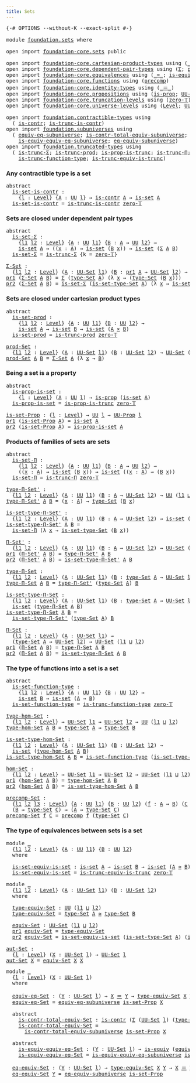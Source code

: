 ```yaml
---
title: Sets
---
```


<pre class="Agda"><a id="30" class="Symbol">{-#</a> <a id="34" class="Keyword">OPTIONS</a> <a id="42" class="Pragma">--without-K</a> <a id="54" class="Pragma">--exact-split</a> <a id="68" class="Symbol">#-}</a>

<a id="73" class="Keyword">module</a> <a id="80" href="foundation.sets.html" class="Module">foundation.sets</a> <a id="96" class="Keyword">where</a>

<a id="103" class="Keyword">open</a> <a id="108" class="Keyword">import</a> <a id="115" href="foundation-core.sets.html" class="Module">foundation-core.sets</a> <a id="136" class="Keyword">public</a>

<a id="144" class="Keyword">open</a> <a id="149" class="Keyword">import</a> <a id="156" href="foundation-core.cartesian-product-types.html" class="Module">foundation-core.cartesian-product-types</a> <a id="196" class="Keyword">using</a> <a id="202" class="Symbol">(</a><a id="203" href="foundation-core.cartesian-product-types.html#590" class="Function Operator">_×_</a><a id="206" class="Symbol">)</a>
<a id="208" class="Keyword">open</a> <a id="213" class="Keyword">import</a> <a id="220" href="foundation-core.dependent-pair-types.html" class="Module">foundation-core.dependent-pair-types</a> <a id="257" class="Keyword">using</a> <a id="263" class="Symbol">(</a><a id="264" href="foundation-core.dependent-pair-types.html#515" class="Record">Σ</a><a id="265" class="Symbol">;</a> <a id="267" href="foundation-core.dependent-pair-types.html#588" class="InductiveConstructor">pair</a><a id="271" class="Symbol">;</a> <a id="273" href="foundation-core.dependent-pair-types.html#605" class="Field">pr1</a><a id="276" class="Symbol">;</a> <a id="278" href="foundation-core.dependent-pair-types.html#617" class="Field">pr2</a><a id="281" class="Symbol">)</a>
<a id="283" class="Keyword">open</a> <a id="288" class="Keyword">import</a> <a id="295" href="foundation-core.equivalences.html" class="Module">foundation-core.equivalences</a> <a id="324" class="Keyword">using</a> <a id="330" class="Symbol">(</a><a id="331" href="foundation-core.equivalences.html#1621" class="Function Operator">_≃_</a><a id="334" class="Symbol">;</a> <a id="336" href="foundation-core.equivalences.html#1556" class="Function">is-equiv</a><a id="344" class="Symbol">)</a>
<a id="346" class="Keyword">open</a> <a id="351" class="Keyword">import</a> <a id="358" href="foundation-core.functions.html" class="Module">foundation-core.functions</a> <a id="384" class="Keyword">using</a> <a id="390" class="Symbol">(</a><a id="391" href="foundation-core.functions.html#938" class="Function">precomp</a><a id="398" class="Symbol">)</a>
<a id="400" class="Keyword">open</a> <a id="405" class="Keyword">import</a> <a id="412" href="foundation-core.identity-types.html" class="Module">foundation-core.identity-types</a> <a id="443" class="Keyword">using</a> <a id="449" class="Symbol">(</a><a id="450" href="foundation-core.identity-types.html#1865" class="Function Operator">_＝_</a><a id="453" class="Symbol">)</a>
<a id="455" class="Keyword">open</a> <a id="460" class="Keyword">import</a> <a id="467" href="foundation-core.propositions.html" class="Module">foundation-core.propositions</a> <a id="496" class="Keyword">using</a> <a id="502" class="Symbol">(</a><a id="503" href="foundation-core.propositions.html#1309" class="Function">is-prop</a><a id="510" class="Symbol">;</a> <a id="512" href="foundation-core.propositions.html#1393" class="Function">UU-Prop</a><a id="519" class="Symbol">)</a>
<a id="521" class="Keyword">open</a> <a id="526" class="Keyword">import</a> <a id="533" href="foundation-core.truncation-levels.html" class="Module">foundation-core.truncation-levels</a> <a id="567" class="Keyword">using</a> <a id="573" class="Symbol">(</a><a id="574" href="foundation-core.truncation-levels.html#492" class="Function">zero-𝕋</a><a id="580" class="Symbol">)</a>
<a id="582" class="Keyword">open</a> <a id="587" class="Keyword">import</a> <a id="594" href="foundation-core.universe-levels.html" class="Module">foundation-core.universe-levels</a> <a id="626" class="Keyword">using</a> <a id="632" class="Symbol">(</a><a id="633" href="Agda.Primitive.html#597" class="Postulate">Level</a><a id="638" class="Symbol">;</a> <a id="640" href="foundation-core.universe-levels.html#235" class="Primitive">UU</a><a id="642" class="Symbol">;</a> <a id="644" href="Agda.Primitive.html#810" class="Primitive Operator">_⊔_</a><a id="647" class="Symbol">)</a>

<a id="650" class="Keyword">open</a> <a id="655" class="Keyword">import</a> <a id="662" href="foundation.contractible-types.html" class="Module">foundation.contractible-types</a> <a id="692" class="Keyword">using</a>
  <a id="700" class="Symbol">(</a> <a id="702" href="foundation-core.contractible-types.html#1006" class="Function">is-contr</a><a id="710" class="Symbol">;</a> <a id="712" href="foundation.contractible-types.html#2121" class="Function">is-trunc-is-contr</a><a id="729" class="Symbol">)</a>
<a id="731" class="Keyword">open</a> <a id="736" class="Keyword">import</a> <a id="743" href="foundation.subuniverses.html" class="Module">foundation.subuniverses</a> <a id="767" class="Keyword">using</a>
  <a id="775" class="Symbol">(</a> <a id="777" href="foundation.subuniverses.html#3000" class="Function">equiv-eq-subuniverse</a><a id="797" class="Symbol">;</a> <a id="799" href="foundation.subuniverses.html#3205" class="Function">is-contr-total-equiv-subuniverse</a><a id="831" class="Symbol">;</a>
    <a id="837" href="foundation.subuniverses.html#3585" class="Function">is-equiv-equiv-eq-subuniverse</a><a id="866" class="Symbol">;</a> <a id="868" href="foundation.subuniverses.html#4225" class="Function">eq-equiv-subuniverse</a><a id="888" class="Symbol">)</a>
<a id="890" class="Keyword">open</a> <a id="895" class="Keyword">import</a> <a id="902" href="foundation.truncated-types.html" class="Module">foundation.truncated-types</a> <a id="929" class="Keyword">using</a>
  <a id="937" class="Symbol">(</a> <a id="939" href="foundation-core.truncated-types.html#5759" class="Function">is-trunc-Σ</a><a id="949" class="Symbol">;</a> <a id="951" href="foundation-core.truncated-types.html#7024" class="Function">is-trunc-prod</a><a id="964" class="Symbol">;</a> <a id="966" href="foundation-core.truncated-types.html#11467" class="Function">is-prop-is-trunc</a><a id="982" class="Symbol">;</a> <a id="984" href="foundation-core.truncated-types.html#8605" class="Function">is-trunc-Π</a><a id="994" class="Symbol">;</a>
    <a id="1000" href="foundation-core.truncated-types.html#10455" class="Function">is-trunc-function-type</a><a id="1022" class="Symbol">;</a> <a id="1024" href="foundation-core.truncated-types.html#12038" class="Function">is-trunc-equiv-is-trunc</a><a id="1047" class="Symbol">)</a>
</pre>
### Any contractible type is a set

<pre class="Agda"><a id="1098" class="Keyword">abstract</a>
  <a id="is-set-is-contr"></a><a id="1109" href="foundation.sets.html#1109" class="Function">is-set-is-contr</a> <a id="1125" class="Symbol">:</a>
    <a id="1131" class="Symbol">{</a><a id="1132" href="foundation.sets.html#1132" class="Bound">l</a> <a id="1134" class="Symbol">:</a> <a id="1136" href="Agda.Primitive.html#597" class="Postulate">Level</a><a id="1141" class="Symbol">}</a> <a id="1143" class="Symbol">{</a><a id="1144" href="foundation.sets.html#1144" class="Bound">A</a> <a id="1146" class="Symbol">:</a> <a id="1148" href="foundation-core.universe-levels.html#235" class="Primitive">UU</a> <a id="1151" href="foundation.sets.html#1132" class="Bound">l</a><a id="1152" class="Symbol">}</a> <a id="1154" class="Symbol">→</a> <a id="1156" href="foundation-core.contractible-types.html#1006" class="Function">is-contr</a> <a id="1165" href="foundation.sets.html#1144" class="Bound">A</a> <a id="1167" class="Symbol">→</a> <a id="1169" href="foundation-core.sets.html#1113" class="Function">is-set</a> <a id="1176" href="foundation.sets.html#1144" class="Bound">A</a>
  <a id="1180" href="foundation.sets.html#1109" class="Function">is-set-is-contr</a> <a id="1196" class="Symbol">=</a> <a id="1198" href="foundation.contractible-types.html#2121" class="Function">is-trunc-is-contr</a> <a id="1216" href="foundation-core.truncation-levels.html#492" class="Function">zero-𝕋</a>
</pre>
### Sets are closed under dependent pair types

<pre class="Agda"><a id="1284" class="Keyword">abstract</a>
  <a id="is-set-Σ"></a><a id="1295" href="foundation.sets.html#1295" class="Function">is-set-Σ</a> <a id="1304" class="Symbol">:</a>
    <a id="1310" class="Symbol">{</a><a id="1311" href="foundation.sets.html#1311" class="Bound">l1</a> <a id="1314" href="foundation.sets.html#1314" class="Bound">l2</a> <a id="1317" class="Symbol">:</a> <a id="1319" href="Agda.Primitive.html#597" class="Postulate">Level</a><a id="1324" class="Symbol">}</a> <a id="1326" class="Symbol">{</a><a id="1327" href="foundation.sets.html#1327" class="Bound">A</a> <a id="1329" class="Symbol">:</a> <a id="1331" href="foundation-core.universe-levels.html#235" class="Primitive">UU</a> <a id="1334" href="foundation.sets.html#1311" class="Bound">l1</a><a id="1336" class="Symbol">}</a> <a id="1338" class="Symbol">{</a><a id="1339" href="foundation.sets.html#1339" class="Bound">B</a> <a id="1341" class="Symbol">:</a> <a id="1343" href="foundation.sets.html#1327" class="Bound">A</a> <a id="1345" class="Symbol">→</a> <a id="1347" href="foundation-core.universe-levels.html#235" class="Primitive">UU</a> <a id="1350" href="foundation.sets.html#1314" class="Bound">l2</a><a id="1352" class="Symbol">}</a> <a id="1354" class="Symbol">→</a>
    <a id="1360" href="foundation-core.sets.html#1113" class="Function">is-set</a> <a id="1367" href="foundation.sets.html#1327" class="Bound">A</a> <a id="1369" class="Symbol">→</a> <a id="1371" class="Symbol">((</a><a id="1373" href="foundation.sets.html#1373" class="Bound">x</a> <a id="1375" class="Symbol">:</a> <a id="1377" href="foundation.sets.html#1327" class="Bound">A</a><a id="1378" class="Symbol">)</a> <a id="1380" class="Symbol">→</a> <a id="1382" href="foundation-core.sets.html#1113" class="Function">is-set</a> <a id="1389" class="Symbol">(</a><a id="1390" href="foundation.sets.html#1339" class="Bound">B</a> <a id="1392" href="foundation.sets.html#1373" class="Bound">x</a><a id="1393" class="Symbol">))</a> <a id="1396" class="Symbol">→</a> <a id="1398" href="foundation-core.sets.html#1113" class="Function">is-set</a> <a id="1405" class="Symbol">(</a><a id="1406" href="foundation-core.dependent-pair-types.html#515" class="Record">Σ</a> <a id="1408" href="foundation.sets.html#1327" class="Bound">A</a> <a id="1410" href="foundation.sets.html#1339" class="Bound">B</a><a id="1411" class="Symbol">)</a>
  <a id="1415" href="foundation.sets.html#1295" class="Function">is-set-Σ</a> <a id="1424" class="Symbol">=</a> <a id="1426" href="foundation-core.truncated-types.html#5759" class="Function">is-trunc-Σ</a> <a id="1437" class="Symbol">{</a><a id="1438" class="Argument">k</a> <a id="1440" class="Symbol">=</a> <a id="1442" href="foundation-core.truncation-levels.html#492" class="Function">zero-𝕋</a><a id="1448" class="Symbol">}</a>

<a id="Σ-Set"></a><a id="1451" href="foundation.sets.html#1451" class="Function">Σ-Set</a> <a id="1457" class="Symbol">:</a>
  <a id="1461" class="Symbol">{</a><a id="1462" href="foundation.sets.html#1462" class="Bound">l1</a> <a id="1465" href="foundation.sets.html#1465" class="Bound">l2</a> <a id="1468" class="Symbol">:</a> <a id="1470" href="Agda.Primitive.html#597" class="Postulate">Level</a><a id="1475" class="Symbol">}</a> <a id="1477" class="Symbol">(</a><a id="1478" href="foundation.sets.html#1478" class="Bound">A</a> <a id="1480" class="Symbol">:</a> <a id="1482" href="foundation-core.sets.html#1190" class="Function">UU-Set</a> <a id="1489" href="foundation.sets.html#1462" class="Bound">l1</a><a id="1491" class="Symbol">)</a> <a id="1493" class="Symbol">(</a><a id="1494" href="foundation.sets.html#1494" class="Bound">B</a> <a id="1496" class="Symbol">:</a> <a id="1498" href="foundation-core.dependent-pair-types.html#605" class="Field">pr1</a> <a id="1502" href="foundation.sets.html#1478" class="Bound">A</a> <a id="1504" class="Symbol">→</a> <a id="1506" href="foundation-core.sets.html#1190" class="Function">UU-Set</a> <a id="1513" href="foundation.sets.html#1465" class="Bound">l2</a><a id="1515" class="Symbol">)</a> <a id="1517" class="Symbol">→</a> <a id="1519" href="foundation-core.sets.html#1190" class="Function">UU-Set</a> <a id="1526" class="Symbol">(</a><a id="1527" href="foundation.sets.html#1462" class="Bound">l1</a> <a id="1530" href="Agda.Primitive.html#810" class="Primitive Operator">⊔</a> <a id="1532" href="foundation.sets.html#1465" class="Bound">l2</a><a id="1534" class="Symbol">)</a>
<a id="1536" href="foundation-core.dependent-pair-types.html#605" class="Field">pr1</a> <a id="1540" class="Symbol">(</a><a id="1541" href="foundation.sets.html#1451" class="Function">Σ-Set</a> <a id="1547" href="foundation.sets.html#1547" class="Bound">A</a> <a id="1549" href="foundation.sets.html#1549" class="Bound">B</a><a id="1550" class="Symbol">)</a> <a id="1552" class="Symbol">=</a> <a id="1554" href="foundation-core.dependent-pair-types.html#515" class="Record">Σ</a> <a id="1556" class="Symbol">(</a><a id="1557" href="foundation-core.sets.html#1304" class="Function">type-Set</a> <a id="1566" href="foundation.sets.html#1547" class="Bound">A</a><a id="1567" class="Symbol">)</a> <a id="1569" class="Symbol">(λ</a> <a id="1572" href="foundation.sets.html#1572" class="Bound">x</a> <a id="1574" class="Symbol">→</a> <a id="1576" class="Symbol">(</a><a id="1577" href="foundation-core.sets.html#1304" class="Function">type-Set</a> <a id="1586" class="Symbol">(</a><a id="1587" href="foundation.sets.html#1549" class="Bound">B</a> <a id="1589" href="foundation.sets.html#1572" class="Bound">x</a><a id="1590" class="Symbol">)))</a>
<a id="1594" href="foundation-core.dependent-pair-types.html#617" class="Field">pr2</a> <a id="1598" class="Symbol">(</a><a id="1599" href="foundation.sets.html#1451" class="Function">Σ-Set</a> <a id="1605" href="foundation.sets.html#1605" class="Bound">A</a> <a id="1607" href="foundation.sets.html#1607" class="Bound">B</a><a id="1608" class="Symbol">)</a> <a id="1610" class="Symbol">=</a> <a id="1612" href="foundation.sets.html#1295" class="Function">is-set-Σ</a> <a id="1621" class="Symbol">(</a><a id="1622" href="foundation-core.sets.html#1355" class="Function">is-set-type-Set</a> <a id="1638" href="foundation.sets.html#1605" class="Bound">A</a><a id="1639" class="Symbol">)</a> <a id="1641" class="Symbol">(λ</a> <a id="1644" href="foundation.sets.html#1644" class="Bound">x</a> <a id="1646" class="Symbol">→</a> <a id="1648" href="foundation-core.sets.html#1355" class="Function">is-set-type-Set</a> <a id="1664" class="Symbol">(</a><a id="1665" href="foundation.sets.html#1607" class="Bound">B</a> <a id="1667" href="foundation.sets.html#1644" class="Bound">x</a><a id="1668" class="Symbol">))</a>
</pre>
### Sets are closed under cartesian product types

<pre class="Agda"><a id="1735" class="Keyword">abstract</a>
  <a id="is-set-prod"></a><a id="1746" href="foundation.sets.html#1746" class="Function">is-set-prod</a> <a id="1758" class="Symbol">:</a>
    <a id="1764" class="Symbol">{</a><a id="1765" href="foundation.sets.html#1765" class="Bound">l1</a> <a id="1768" href="foundation.sets.html#1768" class="Bound">l2</a> <a id="1771" class="Symbol">:</a> <a id="1773" href="Agda.Primitive.html#597" class="Postulate">Level</a><a id="1778" class="Symbol">}</a> <a id="1780" class="Symbol">{</a><a id="1781" href="foundation.sets.html#1781" class="Bound">A</a> <a id="1783" class="Symbol">:</a> <a id="1785" href="foundation-core.universe-levels.html#235" class="Primitive">UU</a> <a id="1788" href="foundation.sets.html#1765" class="Bound">l1</a><a id="1790" class="Symbol">}</a> <a id="1792" class="Symbol">{</a><a id="1793" href="foundation.sets.html#1793" class="Bound">B</a> <a id="1795" class="Symbol">:</a> <a id="1797" href="foundation-core.universe-levels.html#235" class="Primitive">UU</a> <a id="1800" href="foundation.sets.html#1768" class="Bound">l2</a><a id="1802" class="Symbol">}</a> <a id="1804" class="Symbol">→</a>
    <a id="1810" href="foundation-core.sets.html#1113" class="Function">is-set</a> <a id="1817" href="foundation.sets.html#1781" class="Bound">A</a> <a id="1819" class="Symbol">→</a> <a id="1821" href="foundation-core.sets.html#1113" class="Function">is-set</a> <a id="1828" href="foundation.sets.html#1793" class="Bound">B</a> <a id="1830" class="Symbol">→</a> <a id="1832" href="foundation-core.sets.html#1113" class="Function">is-set</a> <a id="1839" class="Symbol">(</a><a id="1840" href="foundation.sets.html#1781" class="Bound">A</a> <a id="1842" href="foundation-core.cartesian-product-types.html#590" class="Function Operator">×</a> <a id="1844" href="foundation.sets.html#1793" class="Bound">B</a><a id="1845" class="Symbol">)</a>
  <a id="1849" href="foundation.sets.html#1746" class="Function">is-set-prod</a> <a id="1861" class="Symbol">=</a> <a id="1863" href="foundation-core.truncated-types.html#7024" class="Function">is-trunc-prod</a> <a id="1877" href="foundation-core.truncation-levels.html#492" class="Function">zero-𝕋</a>
  
<a id="prod-Set"></a><a id="1887" href="foundation.sets.html#1887" class="Function">prod-Set</a> <a id="1896" class="Symbol">:</a>
  <a id="1900" class="Symbol">{</a><a id="1901" href="foundation.sets.html#1901" class="Bound">l1</a> <a id="1904" href="foundation.sets.html#1904" class="Bound">l2</a> <a id="1907" class="Symbol">:</a> <a id="1909" href="Agda.Primitive.html#597" class="Postulate">Level</a><a id="1914" class="Symbol">}</a> <a id="1916" class="Symbol">(</a><a id="1917" href="foundation.sets.html#1917" class="Bound">A</a> <a id="1919" class="Symbol">:</a> <a id="1921" href="foundation-core.sets.html#1190" class="Function">UU-Set</a> <a id="1928" href="foundation.sets.html#1901" class="Bound">l1</a><a id="1930" class="Symbol">)</a> <a id="1932" class="Symbol">(</a><a id="1933" href="foundation.sets.html#1933" class="Bound">B</a> <a id="1935" class="Symbol">:</a> <a id="1937" href="foundation-core.sets.html#1190" class="Function">UU-Set</a> <a id="1944" href="foundation.sets.html#1904" class="Bound">l2</a><a id="1946" class="Symbol">)</a> <a id="1948" class="Symbol">→</a> <a id="1950" href="foundation-core.sets.html#1190" class="Function">UU-Set</a> <a id="1957" class="Symbol">(</a><a id="1958" href="foundation.sets.html#1901" class="Bound">l1</a> <a id="1961" href="Agda.Primitive.html#810" class="Primitive Operator">⊔</a> <a id="1963" href="foundation.sets.html#1904" class="Bound">l2</a><a id="1965" class="Symbol">)</a>
<a id="1967" href="foundation.sets.html#1887" class="Function">prod-Set</a> <a id="1976" href="foundation.sets.html#1976" class="Bound">A</a> <a id="1978" href="foundation.sets.html#1978" class="Bound">B</a> <a id="1980" class="Symbol">=</a> <a id="1982" href="foundation.sets.html#1451" class="Function">Σ-Set</a> <a id="1988" href="foundation.sets.html#1976" class="Bound">A</a> <a id="1990" class="Symbol">(λ</a> <a id="1993" href="foundation.sets.html#1993" class="Bound">x</a> <a id="1995" class="Symbol">→</a> <a id="1997" href="foundation.sets.html#1978" class="Bound">B</a><a id="1998" class="Symbol">)</a>
</pre>
### Being a set is a property

<pre class="Agda"><a id="2044" class="Keyword">abstract</a>
  <a id="is-prop-is-set"></a><a id="2055" href="foundation.sets.html#2055" class="Function">is-prop-is-set</a> <a id="2070" class="Symbol">:</a>
    <a id="2076" class="Symbol">{</a><a id="2077" href="foundation.sets.html#2077" class="Bound">l</a> <a id="2079" class="Symbol">:</a> <a id="2081" href="Agda.Primitive.html#597" class="Postulate">Level</a><a id="2086" class="Symbol">}</a> <a id="2088" class="Symbol">(</a><a id="2089" href="foundation.sets.html#2089" class="Bound">A</a> <a id="2091" class="Symbol">:</a> <a id="2093" href="foundation-core.universe-levels.html#235" class="Primitive">UU</a> <a id="2096" href="foundation.sets.html#2077" class="Bound">l</a><a id="2097" class="Symbol">)</a> <a id="2099" class="Symbol">→</a> <a id="2101" href="foundation-core.propositions.html#1309" class="Function">is-prop</a> <a id="2109" class="Symbol">(</a><a id="2110" href="foundation-core.sets.html#1113" class="Function">is-set</a> <a id="2117" href="foundation.sets.html#2089" class="Bound">A</a><a id="2118" class="Symbol">)</a>
  <a id="2122" href="foundation.sets.html#2055" class="Function">is-prop-is-set</a> <a id="2137" class="Symbol">=</a> <a id="2139" href="foundation-core.truncated-types.html#11467" class="Function">is-prop-is-trunc</a> <a id="2156" href="foundation-core.truncation-levels.html#492" class="Function">zero-𝕋</a>

<a id="is-set-Prop"></a><a id="2164" href="foundation.sets.html#2164" class="Function">is-set-Prop</a> <a id="2176" class="Symbol">:</a> <a id="2178" class="Symbol">{</a><a id="2179" href="foundation.sets.html#2179" class="Bound">l</a> <a id="2181" class="Symbol">:</a> <a id="2183" href="Agda.Primitive.html#597" class="Postulate">Level</a><a id="2188" class="Symbol">}</a> <a id="2190" class="Symbol">→</a> <a id="2192" href="foundation-core.universe-levels.html#235" class="Primitive">UU</a> <a id="2195" href="foundation.sets.html#2179" class="Bound">l</a> <a id="2197" class="Symbol">→</a> <a id="2199" href="foundation-core.propositions.html#1393" class="Function">UU-Prop</a> <a id="2207" href="foundation.sets.html#2179" class="Bound">l</a>
<a id="2209" href="foundation-core.dependent-pair-types.html#605" class="Field">pr1</a> <a id="2213" class="Symbol">(</a><a id="2214" href="foundation.sets.html#2164" class="Function">is-set-Prop</a> <a id="2226" href="foundation.sets.html#2226" class="Bound">A</a><a id="2227" class="Symbol">)</a> <a id="2229" class="Symbol">=</a> <a id="2231" href="foundation-core.sets.html#1113" class="Function">is-set</a> <a id="2238" href="foundation.sets.html#2226" class="Bound">A</a>
<a id="2240" href="foundation-core.dependent-pair-types.html#617" class="Field">pr2</a> <a id="2244" class="Symbol">(</a><a id="2245" href="foundation.sets.html#2164" class="Function">is-set-Prop</a> <a id="2257" href="foundation.sets.html#2257" class="Bound">A</a><a id="2258" class="Symbol">)</a> <a id="2260" class="Symbol">=</a> <a id="2262" href="foundation.sets.html#2055" class="Function">is-prop-is-set</a> <a id="2277" href="foundation.sets.html#2257" class="Bound">A</a>
</pre>
### Products of families of sets are sets

<pre class="Agda"><a id="2335" class="Keyword">abstract</a>
  <a id="is-set-Π"></a><a id="2346" href="foundation.sets.html#2346" class="Function">is-set-Π</a> <a id="2355" class="Symbol">:</a>
    <a id="2361" class="Symbol">{</a><a id="2362" href="foundation.sets.html#2362" class="Bound">l1</a> <a id="2365" href="foundation.sets.html#2365" class="Bound">l2</a> <a id="2368" class="Symbol">:</a> <a id="2370" href="Agda.Primitive.html#597" class="Postulate">Level</a><a id="2375" class="Symbol">}</a> <a id="2377" class="Symbol">{</a><a id="2378" href="foundation.sets.html#2378" class="Bound">A</a> <a id="2380" class="Symbol">:</a> <a id="2382" href="foundation-core.universe-levels.html#235" class="Primitive">UU</a> <a id="2385" href="foundation.sets.html#2362" class="Bound">l1</a><a id="2387" class="Symbol">}</a> <a id="2389" class="Symbol">{</a><a id="2390" href="foundation.sets.html#2390" class="Bound">B</a> <a id="2392" class="Symbol">:</a> <a id="2394" href="foundation.sets.html#2378" class="Bound">A</a> <a id="2396" class="Symbol">→</a> <a id="2398" href="foundation-core.universe-levels.html#235" class="Primitive">UU</a> <a id="2401" href="foundation.sets.html#2365" class="Bound">l2</a><a id="2403" class="Symbol">}</a> <a id="2405" class="Symbol">→</a>
    <a id="2411" class="Symbol">((</a><a id="2413" href="foundation.sets.html#2413" class="Bound">x</a> <a id="2415" class="Symbol">:</a> <a id="2417" href="foundation.sets.html#2378" class="Bound">A</a><a id="2418" class="Symbol">)</a> <a id="2420" class="Symbol">→</a> <a id="2422" href="foundation-core.sets.html#1113" class="Function">is-set</a> <a id="2429" class="Symbol">(</a><a id="2430" href="foundation.sets.html#2390" class="Bound">B</a> <a id="2432" href="foundation.sets.html#2413" class="Bound">x</a><a id="2433" class="Symbol">))</a> <a id="2436" class="Symbol">→</a> <a id="2438" href="foundation-core.sets.html#1113" class="Function">is-set</a> <a id="2445" class="Symbol">((</a><a id="2447" href="foundation.sets.html#2447" class="Bound">x</a> <a id="2449" class="Symbol">:</a> <a id="2451" href="foundation.sets.html#2378" class="Bound">A</a><a id="2452" class="Symbol">)</a> <a id="2454" class="Symbol">→</a> <a id="2456" class="Symbol">(</a><a id="2457" href="foundation.sets.html#2390" class="Bound">B</a> <a id="2459" href="foundation.sets.html#2447" class="Bound">x</a><a id="2460" class="Symbol">))</a>
  <a id="2465" href="foundation.sets.html#2346" class="Function">is-set-Π</a> <a id="2474" class="Symbol">=</a> <a id="2476" href="foundation-core.truncated-types.html#8605" class="Function">is-trunc-Π</a> <a id="2487" href="foundation-core.truncation-levels.html#492" class="Function">zero-𝕋</a>

<a id="type-Π-Set&#39;"></a><a id="2495" href="foundation.sets.html#2495" class="Function">type-Π-Set&#39;</a> <a id="2507" class="Symbol">:</a>
  <a id="2511" class="Symbol">{</a><a id="2512" href="foundation.sets.html#2512" class="Bound">l1</a> <a id="2515" href="foundation.sets.html#2515" class="Bound">l2</a> <a id="2518" class="Symbol">:</a> <a id="2520" href="Agda.Primitive.html#597" class="Postulate">Level</a><a id="2525" class="Symbol">}</a> <a id="2527" class="Symbol">(</a><a id="2528" href="foundation.sets.html#2528" class="Bound">A</a> <a id="2530" class="Symbol">:</a> <a id="2532" href="foundation-core.universe-levels.html#235" class="Primitive">UU</a> <a id="2535" href="foundation.sets.html#2512" class="Bound">l1</a><a id="2537" class="Symbol">)</a> <a id="2539" class="Symbol">(</a><a id="2540" href="foundation.sets.html#2540" class="Bound">B</a> <a id="2542" class="Symbol">:</a> <a id="2544" href="foundation.sets.html#2528" class="Bound">A</a> <a id="2546" class="Symbol">→</a> <a id="2548" href="foundation-core.sets.html#1190" class="Function">UU-Set</a> <a id="2555" href="foundation.sets.html#2515" class="Bound">l2</a><a id="2557" class="Symbol">)</a> <a id="2559" class="Symbol">→</a> <a id="2561" href="foundation-core.universe-levels.html#235" class="Primitive">UU</a> <a id="2564" class="Symbol">(</a><a id="2565" href="foundation.sets.html#2512" class="Bound">l1</a> <a id="2568" href="Agda.Primitive.html#810" class="Primitive Operator">⊔</a> <a id="2570" href="foundation.sets.html#2515" class="Bound">l2</a><a id="2572" class="Symbol">)</a>
<a id="2574" href="foundation.sets.html#2495" class="Function">type-Π-Set&#39;</a> <a id="2586" href="foundation.sets.html#2586" class="Bound">A</a> <a id="2588" href="foundation.sets.html#2588" class="Bound">B</a> <a id="2590" class="Symbol">=</a> <a id="2592" class="Symbol">(</a><a id="2593" href="foundation.sets.html#2593" class="Bound">x</a> <a id="2595" class="Symbol">:</a> <a id="2597" href="foundation.sets.html#2586" class="Bound">A</a><a id="2598" class="Symbol">)</a> <a id="2600" class="Symbol">→</a> <a id="2602" href="foundation-core.sets.html#1304" class="Function">type-Set</a> <a id="2611" class="Symbol">(</a><a id="2612" href="foundation.sets.html#2588" class="Bound">B</a> <a id="2614" href="foundation.sets.html#2593" class="Bound">x</a><a id="2615" class="Symbol">)</a>

<a id="is-set-type-Π-Set&#39;"></a><a id="2618" href="foundation.sets.html#2618" class="Function">is-set-type-Π-Set&#39;</a> <a id="2637" class="Symbol">:</a>
  <a id="2641" class="Symbol">{</a><a id="2642" href="foundation.sets.html#2642" class="Bound">l1</a> <a id="2645" href="foundation.sets.html#2645" class="Bound">l2</a> <a id="2648" class="Symbol">:</a> <a id="2650" href="Agda.Primitive.html#597" class="Postulate">Level</a><a id="2655" class="Symbol">}</a> <a id="2657" class="Symbol">(</a><a id="2658" href="foundation.sets.html#2658" class="Bound">A</a> <a id="2660" class="Symbol">:</a> <a id="2662" href="foundation-core.universe-levels.html#235" class="Primitive">UU</a> <a id="2665" href="foundation.sets.html#2642" class="Bound">l1</a><a id="2667" class="Symbol">)</a> <a id="2669" class="Symbol">(</a><a id="2670" href="foundation.sets.html#2670" class="Bound">B</a> <a id="2672" class="Symbol">:</a> <a id="2674" href="foundation.sets.html#2658" class="Bound">A</a> <a id="2676" class="Symbol">→</a> <a id="2678" href="foundation-core.sets.html#1190" class="Function">UU-Set</a> <a id="2685" href="foundation.sets.html#2645" class="Bound">l2</a><a id="2687" class="Symbol">)</a> <a id="2689" class="Symbol">→</a> <a id="2691" href="foundation-core.sets.html#1113" class="Function">is-set</a> <a id="2698" class="Symbol">(</a><a id="2699" href="foundation.sets.html#2495" class="Function">type-Π-Set&#39;</a> <a id="2711" href="foundation.sets.html#2658" class="Bound">A</a> <a id="2713" href="foundation.sets.html#2670" class="Bound">B</a><a id="2714" class="Symbol">)</a>
<a id="2716" href="foundation.sets.html#2618" class="Function">is-set-type-Π-Set&#39;</a> <a id="2735" href="foundation.sets.html#2735" class="Bound">A</a> <a id="2737" href="foundation.sets.html#2737" class="Bound">B</a> <a id="2739" class="Symbol">=</a>
  <a id="2743" href="foundation.sets.html#2346" class="Function">is-set-Π</a> <a id="2752" class="Symbol">(λ</a> <a id="2755" href="foundation.sets.html#2755" class="Bound">x</a> <a id="2757" class="Symbol">→</a> <a id="2759" href="foundation-core.sets.html#1355" class="Function">is-set-type-Set</a> <a id="2775" class="Symbol">(</a><a id="2776" href="foundation.sets.html#2737" class="Bound">B</a> <a id="2778" href="foundation.sets.html#2755" class="Bound">x</a><a id="2779" class="Symbol">))</a>

<a id="Π-Set&#39;"></a><a id="2783" href="foundation.sets.html#2783" class="Function">Π-Set&#39;</a> <a id="2790" class="Symbol">:</a>
  <a id="2794" class="Symbol">{</a><a id="2795" href="foundation.sets.html#2795" class="Bound">l1</a> <a id="2798" href="foundation.sets.html#2798" class="Bound">l2</a> <a id="2801" class="Symbol">:</a> <a id="2803" href="Agda.Primitive.html#597" class="Postulate">Level</a><a id="2808" class="Symbol">}</a> <a id="2810" class="Symbol">(</a><a id="2811" href="foundation.sets.html#2811" class="Bound">A</a> <a id="2813" class="Symbol">:</a> <a id="2815" href="foundation-core.universe-levels.html#235" class="Primitive">UU</a> <a id="2818" href="foundation.sets.html#2795" class="Bound">l1</a><a id="2820" class="Symbol">)</a> <a id="2822" class="Symbol">(</a><a id="2823" href="foundation.sets.html#2823" class="Bound">B</a> <a id="2825" class="Symbol">:</a> <a id="2827" href="foundation.sets.html#2811" class="Bound">A</a> <a id="2829" class="Symbol">→</a> <a id="2831" href="foundation-core.sets.html#1190" class="Function">UU-Set</a> <a id="2838" href="foundation.sets.html#2798" class="Bound">l2</a><a id="2840" class="Symbol">)</a> <a id="2842" class="Symbol">→</a> <a id="2844" href="foundation-core.sets.html#1190" class="Function">UU-Set</a> <a id="2851" class="Symbol">(</a><a id="2852" href="foundation.sets.html#2795" class="Bound">l1</a> <a id="2855" href="Agda.Primitive.html#810" class="Primitive Operator">⊔</a> <a id="2857" href="foundation.sets.html#2798" class="Bound">l2</a><a id="2859" class="Symbol">)</a>
<a id="2861" href="foundation-core.dependent-pair-types.html#605" class="Field">pr1</a> <a id="2865" class="Symbol">(</a><a id="2866" href="foundation.sets.html#2783" class="Function">Π-Set&#39;</a> <a id="2873" href="foundation.sets.html#2873" class="Bound">A</a> <a id="2875" href="foundation.sets.html#2875" class="Bound">B</a><a id="2876" class="Symbol">)</a> <a id="2878" class="Symbol">=</a> <a id="2880" href="foundation.sets.html#2495" class="Function">type-Π-Set&#39;</a> <a id="2892" href="foundation.sets.html#2873" class="Bound">A</a> <a id="2894" href="foundation.sets.html#2875" class="Bound">B</a>
<a id="2896" href="foundation-core.dependent-pair-types.html#617" class="Field">pr2</a> <a id="2900" class="Symbol">(</a><a id="2901" href="foundation.sets.html#2783" class="Function">Π-Set&#39;</a> <a id="2908" href="foundation.sets.html#2908" class="Bound">A</a> <a id="2910" href="foundation.sets.html#2910" class="Bound">B</a><a id="2911" class="Symbol">)</a> <a id="2913" class="Symbol">=</a> <a id="2915" href="foundation.sets.html#2618" class="Function">is-set-type-Π-Set&#39;</a> <a id="2934" href="foundation.sets.html#2908" class="Bound">A</a> <a id="2936" href="foundation.sets.html#2910" class="Bound">B</a>

<a id="type-Π-Set"></a><a id="2939" href="foundation.sets.html#2939" class="Function">type-Π-Set</a> <a id="2950" class="Symbol">:</a>
  <a id="2954" class="Symbol">{</a><a id="2955" href="foundation.sets.html#2955" class="Bound">l1</a> <a id="2958" href="foundation.sets.html#2958" class="Bound">l2</a> <a id="2961" class="Symbol">:</a> <a id="2963" href="Agda.Primitive.html#597" class="Postulate">Level</a><a id="2968" class="Symbol">}</a> <a id="2970" class="Symbol">(</a><a id="2971" href="foundation.sets.html#2971" class="Bound">A</a> <a id="2973" class="Symbol">:</a> <a id="2975" href="foundation-core.sets.html#1190" class="Function">UU-Set</a> <a id="2982" href="foundation.sets.html#2955" class="Bound">l1</a><a id="2984" class="Symbol">)</a> <a id="2986" class="Symbol">(</a><a id="2987" href="foundation.sets.html#2987" class="Bound">B</a> <a id="2989" class="Symbol">:</a> <a id="2991" href="foundation-core.sets.html#1304" class="Function">type-Set</a> <a id="3000" href="foundation.sets.html#2971" class="Bound">A</a> <a id="3002" class="Symbol">→</a> <a id="3004" href="foundation-core.sets.html#1190" class="Function">UU-Set</a> <a id="3011" href="foundation.sets.html#2958" class="Bound">l2</a><a id="3013" class="Symbol">)</a> <a id="3015" class="Symbol">→</a> <a id="3017" href="foundation-core.universe-levels.html#235" class="Primitive">UU</a> <a id="3020" class="Symbol">(</a><a id="3021" href="foundation.sets.html#2955" class="Bound">l1</a> <a id="3024" href="Agda.Primitive.html#810" class="Primitive Operator">⊔</a> <a id="3026" href="foundation.sets.html#2958" class="Bound">l2</a><a id="3028" class="Symbol">)</a>
<a id="3030" href="foundation.sets.html#2939" class="Function">type-Π-Set</a> <a id="3041" href="foundation.sets.html#3041" class="Bound">A</a> <a id="3043" href="foundation.sets.html#3043" class="Bound">B</a> <a id="3045" class="Symbol">=</a> <a id="3047" href="foundation.sets.html#2495" class="Function">type-Π-Set&#39;</a> <a id="3059" class="Symbol">(</a><a id="3060" href="foundation-core.sets.html#1304" class="Function">type-Set</a> <a id="3069" href="foundation.sets.html#3041" class="Bound">A</a><a id="3070" class="Symbol">)</a> <a id="3072" href="foundation.sets.html#3043" class="Bound">B</a>

<a id="is-set-type-Π-Set"></a><a id="3075" href="foundation.sets.html#3075" class="Function">is-set-type-Π-Set</a> <a id="3093" class="Symbol">:</a>
  <a id="3097" class="Symbol">{</a><a id="3098" href="foundation.sets.html#3098" class="Bound">l1</a> <a id="3101" href="foundation.sets.html#3101" class="Bound">l2</a> <a id="3104" class="Symbol">:</a> <a id="3106" href="Agda.Primitive.html#597" class="Postulate">Level</a><a id="3111" class="Symbol">}</a> <a id="3113" class="Symbol">(</a><a id="3114" href="foundation.sets.html#3114" class="Bound">A</a> <a id="3116" class="Symbol">:</a> <a id="3118" href="foundation-core.sets.html#1190" class="Function">UU-Set</a> <a id="3125" href="foundation.sets.html#3098" class="Bound">l1</a><a id="3127" class="Symbol">)</a> <a id="3129" class="Symbol">(</a><a id="3130" href="foundation.sets.html#3130" class="Bound">B</a> <a id="3132" class="Symbol">:</a> <a id="3134" href="foundation-core.sets.html#1304" class="Function">type-Set</a> <a id="3143" href="foundation.sets.html#3114" class="Bound">A</a> <a id="3145" class="Symbol">→</a> <a id="3147" href="foundation-core.sets.html#1190" class="Function">UU-Set</a> <a id="3154" href="foundation.sets.html#3101" class="Bound">l2</a><a id="3156" class="Symbol">)</a> <a id="3158" class="Symbol">→</a>
  <a id="3162" href="foundation-core.sets.html#1113" class="Function">is-set</a> <a id="3169" class="Symbol">(</a><a id="3170" href="foundation.sets.html#2939" class="Function">type-Π-Set</a> <a id="3181" href="foundation.sets.html#3114" class="Bound">A</a> <a id="3183" href="foundation.sets.html#3130" class="Bound">B</a><a id="3184" class="Symbol">)</a>
<a id="3186" href="foundation.sets.html#3075" class="Function">is-set-type-Π-Set</a> <a id="3204" href="foundation.sets.html#3204" class="Bound">A</a> <a id="3206" href="foundation.sets.html#3206" class="Bound">B</a> <a id="3208" class="Symbol">=</a>
  <a id="3212" href="foundation.sets.html#2618" class="Function">is-set-type-Π-Set&#39;</a> <a id="3231" class="Symbol">(</a><a id="3232" href="foundation-core.sets.html#1304" class="Function">type-Set</a> <a id="3241" href="foundation.sets.html#3204" class="Bound">A</a><a id="3242" class="Symbol">)</a> <a id="3244" href="foundation.sets.html#3206" class="Bound">B</a>

<a id="Π-Set"></a><a id="3247" href="foundation.sets.html#3247" class="Function">Π-Set</a> <a id="3253" class="Symbol">:</a>
  <a id="3257" class="Symbol">{</a><a id="3258" href="foundation.sets.html#3258" class="Bound">l1</a> <a id="3261" href="foundation.sets.html#3261" class="Bound">l2</a> <a id="3264" class="Symbol">:</a> <a id="3266" href="Agda.Primitive.html#597" class="Postulate">Level</a><a id="3271" class="Symbol">}</a> <a id="3273" class="Symbol">(</a><a id="3274" href="foundation.sets.html#3274" class="Bound">A</a> <a id="3276" class="Symbol">:</a> <a id="3278" href="foundation-core.sets.html#1190" class="Function">UU-Set</a> <a id="3285" href="foundation.sets.html#3258" class="Bound">l1</a><a id="3287" class="Symbol">)</a> <a id="3289" class="Symbol">→</a>
  <a id="3293" class="Symbol">(</a><a id="3294" href="foundation-core.sets.html#1304" class="Function">type-Set</a> <a id="3303" href="foundation.sets.html#3274" class="Bound">A</a> <a id="3305" class="Symbol">→</a> <a id="3307" href="foundation-core.sets.html#1190" class="Function">UU-Set</a> <a id="3314" href="foundation.sets.html#3261" class="Bound">l2</a><a id="3316" class="Symbol">)</a> <a id="3318" class="Symbol">→</a> <a id="3320" href="foundation-core.sets.html#1190" class="Function">UU-Set</a> <a id="3327" class="Symbol">(</a><a id="3328" href="foundation.sets.html#3258" class="Bound">l1</a> <a id="3331" href="Agda.Primitive.html#810" class="Primitive Operator">⊔</a> <a id="3333" href="foundation.sets.html#3261" class="Bound">l2</a><a id="3335" class="Symbol">)</a>
<a id="3337" href="foundation-core.dependent-pair-types.html#605" class="Field">pr1</a> <a id="3341" class="Symbol">(</a><a id="3342" href="foundation.sets.html#3247" class="Function">Π-Set</a> <a id="3348" href="foundation.sets.html#3348" class="Bound">A</a> <a id="3350" href="foundation.sets.html#3350" class="Bound">B</a><a id="3351" class="Symbol">)</a> <a id="3353" class="Symbol">=</a> <a id="3355" href="foundation.sets.html#2939" class="Function">type-Π-Set</a> <a id="3366" href="foundation.sets.html#3348" class="Bound">A</a> <a id="3368" href="foundation.sets.html#3350" class="Bound">B</a>
<a id="3370" href="foundation-core.dependent-pair-types.html#617" class="Field">pr2</a> <a id="3374" class="Symbol">(</a><a id="3375" href="foundation.sets.html#3247" class="Function">Π-Set</a> <a id="3381" href="foundation.sets.html#3381" class="Bound">A</a> <a id="3383" href="foundation.sets.html#3383" class="Bound">B</a><a id="3384" class="Symbol">)</a> <a id="3386" class="Symbol">=</a> <a id="3388" href="foundation.sets.html#3075" class="Function">is-set-type-Π-Set</a> <a id="3406" href="foundation.sets.html#3381" class="Bound">A</a> <a id="3408" href="foundation.sets.html#3383" class="Bound">B</a>
</pre>
### The type of functions into a set is a set

<pre class="Agda"><a id="3470" class="Keyword">abstract</a>
  <a id="is-set-function-type"></a><a id="3481" href="foundation.sets.html#3481" class="Function">is-set-function-type</a> <a id="3502" class="Symbol">:</a>
    <a id="3508" class="Symbol">{</a><a id="3509" href="foundation.sets.html#3509" class="Bound">l1</a> <a id="3512" href="foundation.sets.html#3512" class="Bound">l2</a> <a id="3515" class="Symbol">:</a> <a id="3517" href="Agda.Primitive.html#597" class="Postulate">Level</a><a id="3522" class="Symbol">}</a> <a id="3524" class="Symbol">{</a><a id="3525" href="foundation.sets.html#3525" class="Bound">A</a> <a id="3527" class="Symbol">:</a> <a id="3529" href="foundation-core.universe-levels.html#235" class="Primitive">UU</a> <a id="3532" href="foundation.sets.html#3509" class="Bound">l1</a><a id="3534" class="Symbol">}</a> <a id="3536" class="Symbol">{</a><a id="3537" href="foundation.sets.html#3537" class="Bound">B</a> <a id="3539" class="Symbol">:</a> <a id="3541" href="foundation-core.universe-levels.html#235" class="Primitive">UU</a> <a id="3544" href="foundation.sets.html#3512" class="Bound">l2</a><a id="3546" class="Symbol">}</a> <a id="3548" class="Symbol">→</a>
    <a id="3554" href="foundation-core.sets.html#1113" class="Function">is-set</a> <a id="3561" href="foundation.sets.html#3537" class="Bound">B</a> <a id="3563" class="Symbol">→</a> <a id="3565" href="foundation-core.sets.html#1113" class="Function">is-set</a> <a id="3572" class="Symbol">(</a><a id="3573" href="foundation.sets.html#3525" class="Bound">A</a> <a id="3575" class="Symbol">→</a> <a id="3577" href="foundation.sets.html#3537" class="Bound">B</a><a id="3578" class="Symbol">)</a>
  <a id="3582" href="foundation.sets.html#3481" class="Function">is-set-function-type</a> <a id="3603" class="Symbol">=</a> <a id="3605" href="foundation-core.truncated-types.html#10455" class="Function">is-trunc-function-type</a> <a id="3628" href="foundation-core.truncation-levels.html#492" class="Function">zero-𝕋</a>

<a id="type-hom-Set"></a><a id="3636" href="foundation.sets.html#3636" class="Function">type-hom-Set</a> <a id="3649" class="Symbol">:</a>
  <a id="3653" class="Symbol">{</a><a id="3654" href="foundation.sets.html#3654" class="Bound">l1</a> <a id="3657" href="foundation.sets.html#3657" class="Bound">l2</a> <a id="3660" class="Symbol">:</a> <a id="3662" href="Agda.Primitive.html#597" class="Postulate">Level</a><a id="3667" class="Symbol">}</a> <a id="3669" class="Symbol">→</a> <a id="3671" href="foundation-core.sets.html#1190" class="Function">UU-Set</a> <a id="3678" href="foundation.sets.html#3654" class="Bound">l1</a> <a id="3681" class="Symbol">→</a> <a id="3683" href="foundation-core.sets.html#1190" class="Function">UU-Set</a> <a id="3690" href="foundation.sets.html#3657" class="Bound">l2</a> <a id="3693" class="Symbol">→</a> <a id="3695" href="foundation-core.universe-levels.html#235" class="Primitive">UU</a> <a id="3698" class="Symbol">(</a><a id="3699" href="foundation.sets.html#3654" class="Bound">l1</a> <a id="3702" href="Agda.Primitive.html#810" class="Primitive Operator">⊔</a> <a id="3704" href="foundation.sets.html#3657" class="Bound">l2</a><a id="3706" class="Symbol">)</a>
<a id="3708" href="foundation.sets.html#3636" class="Function">type-hom-Set</a> <a id="3721" href="foundation.sets.html#3721" class="Bound">A</a> <a id="3723" href="foundation.sets.html#3723" class="Bound">B</a> <a id="3725" class="Symbol">=</a> <a id="3727" href="foundation-core.sets.html#1304" class="Function">type-Set</a> <a id="3736" href="foundation.sets.html#3721" class="Bound">A</a> <a id="3738" class="Symbol">→</a> <a id="3740" href="foundation-core.sets.html#1304" class="Function">type-Set</a> <a id="3749" href="foundation.sets.html#3723" class="Bound">B</a>

<a id="is-set-type-hom-Set"></a><a id="3752" href="foundation.sets.html#3752" class="Function">is-set-type-hom-Set</a> <a id="3772" class="Symbol">:</a>
  <a id="3776" class="Symbol">{</a><a id="3777" href="foundation.sets.html#3777" class="Bound">l1</a> <a id="3780" href="foundation.sets.html#3780" class="Bound">l2</a> <a id="3783" class="Symbol">:</a> <a id="3785" href="Agda.Primitive.html#597" class="Postulate">Level</a><a id="3790" class="Symbol">}</a> <a id="3792" class="Symbol">(</a><a id="3793" href="foundation.sets.html#3793" class="Bound">A</a> <a id="3795" class="Symbol">:</a> <a id="3797" href="foundation-core.sets.html#1190" class="Function">UU-Set</a> <a id="3804" href="foundation.sets.html#3777" class="Bound">l1</a><a id="3806" class="Symbol">)</a> <a id="3808" class="Symbol">(</a><a id="3809" href="foundation.sets.html#3809" class="Bound">B</a> <a id="3811" class="Symbol">:</a> <a id="3813" href="foundation-core.sets.html#1190" class="Function">UU-Set</a> <a id="3820" href="foundation.sets.html#3780" class="Bound">l2</a><a id="3822" class="Symbol">)</a> <a id="3824" class="Symbol">→</a>
  <a id="3828" href="foundation-core.sets.html#1113" class="Function">is-set</a> <a id="3835" class="Symbol">(</a><a id="3836" href="foundation.sets.html#3636" class="Function">type-hom-Set</a> <a id="3849" href="foundation.sets.html#3793" class="Bound">A</a> <a id="3851" href="foundation.sets.html#3809" class="Bound">B</a><a id="3852" class="Symbol">)</a>
<a id="3854" href="foundation.sets.html#3752" class="Function">is-set-type-hom-Set</a> <a id="3874" href="foundation.sets.html#3874" class="Bound">A</a> <a id="3876" href="foundation.sets.html#3876" class="Bound">B</a> <a id="3878" class="Symbol">=</a> <a id="3880" href="foundation.sets.html#3481" class="Function">is-set-function-type</a> <a id="3901" class="Symbol">(</a><a id="3902" href="foundation-core.sets.html#1355" class="Function">is-set-type-Set</a> <a id="3918" href="foundation.sets.html#3876" class="Bound">B</a><a id="3919" class="Symbol">)</a>

<a id="hom-Set"></a><a id="3922" href="foundation.sets.html#3922" class="Function">hom-Set</a> <a id="3930" class="Symbol">:</a>
  <a id="3934" class="Symbol">{</a><a id="3935" href="foundation.sets.html#3935" class="Bound">l1</a> <a id="3938" href="foundation.sets.html#3938" class="Bound">l2</a> <a id="3941" class="Symbol">:</a> <a id="3943" href="Agda.Primitive.html#597" class="Postulate">Level</a><a id="3948" class="Symbol">}</a> <a id="3950" class="Symbol">→</a> <a id="3952" href="foundation-core.sets.html#1190" class="Function">UU-Set</a> <a id="3959" href="foundation.sets.html#3935" class="Bound">l1</a> <a id="3962" class="Symbol">→</a> <a id="3964" href="foundation-core.sets.html#1190" class="Function">UU-Set</a> <a id="3971" href="foundation.sets.html#3938" class="Bound">l2</a> <a id="3974" class="Symbol">→</a> <a id="3976" href="foundation-core.sets.html#1190" class="Function">UU-Set</a> <a id="3983" class="Symbol">(</a><a id="3984" href="foundation.sets.html#3935" class="Bound">l1</a> <a id="3987" href="Agda.Primitive.html#810" class="Primitive Operator">⊔</a> <a id="3989" href="foundation.sets.html#3938" class="Bound">l2</a><a id="3991" class="Symbol">)</a>
<a id="3993" href="foundation-core.dependent-pair-types.html#605" class="Field">pr1</a> <a id="3997" class="Symbol">(</a><a id="3998" href="foundation.sets.html#3922" class="Function">hom-Set</a> <a id="4006" href="foundation.sets.html#4006" class="Bound">A</a> <a id="4008" href="foundation.sets.html#4008" class="Bound">B</a><a id="4009" class="Symbol">)</a> <a id="4011" class="Symbol">=</a> <a id="4013" href="foundation.sets.html#3636" class="Function">type-hom-Set</a> <a id="4026" href="foundation.sets.html#4006" class="Bound">A</a> <a id="4028" href="foundation.sets.html#4008" class="Bound">B</a>
<a id="4030" href="foundation-core.dependent-pair-types.html#617" class="Field">pr2</a> <a id="4034" class="Symbol">(</a><a id="4035" href="foundation.sets.html#3922" class="Function">hom-Set</a> <a id="4043" href="foundation.sets.html#4043" class="Bound">A</a> <a id="4045" href="foundation.sets.html#4045" class="Bound">B</a><a id="4046" class="Symbol">)</a> <a id="4048" class="Symbol">=</a> <a id="4050" href="foundation.sets.html#3752" class="Function">is-set-type-hom-Set</a> <a id="4070" href="foundation.sets.html#4043" class="Bound">A</a> <a id="4072" href="foundation.sets.html#4045" class="Bound">B</a>

<a id="precomp-Set"></a><a id="4075" href="foundation.sets.html#4075" class="Function">precomp-Set</a> <a id="4087" class="Symbol">:</a>
  <a id="4091" class="Symbol">{</a><a id="4092" href="foundation.sets.html#4092" class="Bound">l1</a> <a id="4095" href="foundation.sets.html#4095" class="Bound">l2</a> <a id="4098" href="foundation.sets.html#4098" class="Bound">l3</a> <a id="4101" class="Symbol">:</a> <a id="4103" href="Agda.Primitive.html#597" class="Postulate">Level</a><a id="4108" class="Symbol">}</a> <a id="4110" class="Symbol">{</a><a id="4111" href="foundation.sets.html#4111" class="Bound">A</a> <a id="4113" class="Symbol">:</a> <a id="4115" href="foundation-core.universe-levels.html#235" class="Primitive">UU</a> <a id="4118" href="foundation.sets.html#4092" class="Bound">l1</a><a id="4120" class="Symbol">}</a> <a id="4122" class="Symbol">{</a><a id="4123" href="foundation.sets.html#4123" class="Bound">B</a> <a id="4125" class="Symbol">:</a> <a id="4127" href="foundation-core.universe-levels.html#235" class="Primitive">UU</a> <a id="4130" href="foundation.sets.html#4095" class="Bound">l2</a><a id="4132" class="Symbol">}</a> <a id="4134" class="Symbol">(</a><a id="4135" href="foundation.sets.html#4135" class="Bound">f</a> <a id="4137" class="Symbol">:</a> <a id="4139" href="foundation.sets.html#4111" class="Bound">A</a> <a id="4141" class="Symbol">→</a> <a id="4143" href="foundation.sets.html#4123" class="Bound">B</a><a id="4144" class="Symbol">)</a> <a id="4146" class="Symbol">(</a><a id="4147" href="foundation.sets.html#4147" class="Bound">C</a> <a id="4149" class="Symbol">:</a> <a id="4151" href="foundation-core.sets.html#1190" class="Function">UU-Set</a> <a id="4158" href="foundation.sets.html#4098" class="Bound">l3</a><a id="4160" class="Symbol">)</a> <a id="4162" class="Symbol">→</a>
  <a id="4166" class="Symbol">(</a><a id="4167" href="foundation.sets.html#4123" class="Bound">B</a> <a id="4169" class="Symbol">→</a> <a id="4171" href="foundation-core.sets.html#1304" class="Function">type-Set</a> <a id="4180" href="foundation.sets.html#4147" class="Bound">C</a><a id="4181" class="Symbol">)</a> <a id="4183" class="Symbol">→</a> <a id="4185" class="Symbol">(</a><a id="4186" href="foundation.sets.html#4111" class="Bound">A</a> <a id="4188" class="Symbol">→</a> <a id="4190" href="foundation-core.sets.html#1304" class="Function">type-Set</a> <a id="4199" href="foundation.sets.html#4147" class="Bound">C</a><a id="4200" class="Symbol">)</a>
<a id="4202" href="foundation.sets.html#4075" class="Function">precomp-Set</a> <a id="4214" href="foundation.sets.html#4214" class="Bound">f</a> <a id="4216" href="foundation.sets.html#4216" class="Bound">C</a> <a id="4218" class="Symbol">=</a> <a id="4220" href="foundation-core.functions.html#938" class="Function">precomp</a> <a id="4228" href="foundation.sets.html#4214" class="Bound">f</a> <a id="4230" class="Symbol">(</a><a id="4231" href="foundation-core.sets.html#1304" class="Function">type-Set</a> <a id="4240" href="foundation.sets.html#4216" class="Bound">C</a><a id="4241" class="Symbol">)</a>
</pre>
### The type of equivalences between sets is a set

<pre class="Agda"><a id="4308" class="Keyword">module</a> <a id="4315" href="foundation.sets.html#4315" class="Module">_</a>
  <a id="4319" class="Symbol">{</a><a id="4320" href="foundation.sets.html#4320" class="Bound">l1</a> <a id="4323" href="foundation.sets.html#4323" class="Bound">l2</a> <a id="4326" class="Symbol">:</a> <a id="4328" href="Agda.Primitive.html#597" class="Postulate">Level</a><a id="4333" class="Symbol">}</a> <a id="4335" class="Symbol">{</a><a id="4336" href="foundation.sets.html#4336" class="Bound">A</a> <a id="4338" class="Symbol">:</a> <a id="4340" href="foundation-core.universe-levels.html#235" class="Primitive">UU</a> <a id="4343" href="foundation.sets.html#4320" class="Bound">l1</a><a id="4345" class="Symbol">}</a> <a id="4347" class="Symbol">{</a><a id="4348" href="foundation.sets.html#4348" class="Bound">B</a> <a id="4350" class="Symbol">:</a> <a id="4352" href="foundation-core.universe-levels.html#235" class="Primitive">UU</a> <a id="4355" href="foundation.sets.html#4323" class="Bound">l2</a><a id="4357" class="Symbol">}</a>
  <a id="4361" class="Keyword">where</a>

  <a id="4370" href="foundation.sets.html#4370" class="Function">is-set-equiv-is-set</a> <a id="4390" class="Symbol">:</a> <a id="4392" href="foundation-core.sets.html#1113" class="Function">is-set</a> <a id="4399" href="foundation.sets.html#4336" class="Bound">A</a> <a id="4401" class="Symbol">→</a> <a id="4403" href="foundation-core.sets.html#1113" class="Function">is-set</a> <a id="4410" href="foundation.sets.html#4348" class="Bound">B</a> <a id="4412" class="Symbol">→</a> <a id="4414" href="foundation-core.sets.html#1113" class="Function">is-set</a> <a id="4421" class="Symbol">(</a><a id="4422" href="foundation.sets.html#4336" class="Bound">A</a> <a id="4424" href="foundation-core.equivalences.html#1621" class="Function Operator">≃</a> <a id="4426" href="foundation.sets.html#4348" class="Bound">B</a><a id="4427" class="Symbol">)</a>
  <a id="4431" href="foundation.sets.html#4370" class="Function">is-set-equiv-is-set</a> <a id="4451" class="Symbol">=</a> <a id="4453" href="foundation-core.truncated-types.html#12038" class="Function">is-trunc-equiv-is-trunc</a> <a id="4477" href="foundation-core.truncation-levels.html#492" class="Function">zero-𝕋</a>

<a id="4485" class="Keyword">module</a> <a id="4492" href="foundation.sets.html#4492" class="Module">_</a>
  <a id="4496" class="Symbol">{</a><a id="4497" href="foundation.sets.html#4497" class="Bound">l1</a> <a id="4500" href="foundation.sets.html#4500" class="Bound">l2</a> <a id="4503" class="Symbol">:</a> <a id="4505" href="Agda.Primitive.html#597" class="Postulate">Level</a><a id="4510" class="Symbol">}</a> <a id="4512" class="Symbol">(</a><a id="4513" href="foundation.sets.html#4513" class="Bound">A</a> <a id="4515" class="Symbol">:</a> <a id="4517" href="foundation-core.sets.html#1190" class="Function">UU-Set</a> <a id="4524" href="foundation.sets.html#4497" class="Bound">l1</a><a id="4526" class="Symbol">)</a> <a id="4528" class="Symbol">(</a><a id="4529" href="foundation.sets.html#4529" class="Bound">B</a> <a id="4531" class="Symbol">:</a> <a id="4533" href="foundation-core.sets.html#1190" class="Function">UU-Set</a> <a id="4540" href="foundation.sets.html#4500" class="Bound">l2</a><a id="4542" class="Symbol">)</a>
  <a id="4546" class="Keyword">where</a>
  
  <a id="4557" href="foundation.sets.html#4557" class="Function">type-equiv-Set</a> <a id="4572" class="Symbol">:</a> <a id="4574" href="foundation-core.universe-levels.html#235" class="Primitive">UU</a> <a id="4577" class="Symbol">(</a><a id="4578" href="foundation.sets.html#4497" class="Bound">l1</a> <a id="4581" href="Agda.Primitive.html#810" class="Primitive Operator">⊔</a> <a id="4583" href="foundation.sets.html#4500" class="Bound">l2</a><a id="4585" class="Symbol">)</a>
  <a id="4589" href="foundation.sets.html#4557" class="Function">type-equiv-Set</a> <a id="4604" class="Symbol">=</a> <a id="4606" href="foundation-core.sets.html#1304" class="Function">type-Set</a> <a id="4615" href="foundation.sets.html#4513" class="Bound">A</a> <a id="4617" href="foundation-core.equivalences.html#1621" class="Function Operator">≃</a> <a id="4619" href="foundation-core.sets.html#1304" class="Function">type-Set</a> <a id="4628" href="foundation.sets.html#4529" class="Bound">B</a>

  <a id="4633" href="foundation.sets.html#4633" class="Function">equiv-Set</a> <a id="4643" class="Symbol">:</a> <a id="4645" href="foundation-core.sets.html#1190" class="Function">UU-Set</a> <a id="4652" class="Symbol">(</a><a id="4653" href="foundation.sets.html#4497" class="Bound">l1</a> <a id="4656" href="Agda.Primitive.html#810" class="Primitive Operator">⊔</a> <a id="4658" href="foundation.sets.html#4500" class="Bound">l2</a><a id="4660" class="Symbol">)</a>
  <a id="4664" href="foundation-core.dependent-pair-types.html#605" class="Field">pr1</a> <a id="4668" href="foundation.sets.html#4633" class="Function">equiv-Set</a> <a id="4678" class="Symbol">=</a> <a id="4680" href="foundation.sets.html#4557" class="Function">type-equiv-Set</a>
  <a id="4697" href="foundation-core.dependent-pair-types.html#617" class="Field">pr2</a> <a id="4701" href="foundation.sets.html#4633" class="Function">equiv-Set</a> <a id="4711" class="Symbol">=</a> <a id="4713" href="foundation.sets.html#4370" class="Function">is-set-equiv-is-set</a> <a id="4733" class="Symbol">(</a><a id="4734" href="foundation-core.sets.html#1355" class="Function">is-set-type-Set</a> <a id="4750" href="foundation.sets.html#4513" class="Bound">A</a><a id="4751" class="Symbol">)</a> <a id="4753" class="Symbol">(</a><a id="4754" href="foundation-core.sets.html#1355" class="Function">is-set-type-Set</a> <a id="4770" href="foundation.sets.html#4529" class="Bound">B</a><a id="4771" class="Symbol">)</a>

<a id="aut-Set"></a><a id="4774" href="foundation.sets.html#4774" class="Function">aut-Set</a> <a id="4782" class="Symbol">:</a>
  <a id="4786" class="Symbol">{</a><a id="4787" href="foundation.sets.html#4787" class="Bound">l</a> <a id="4789" class="Symbol">:</a> <a id="4791" href="Agda.Primitive.html#597" class="Postulate">Level</a><a id="4796" class="Symbol">}</a> <a id="4798" class="Symbol">(</a><a id="4799" href="foundation.sets.html#4799" class="Bound">X</a> <a id="4801" class="Symbol">:</a> <a id="4803" href="foundation-core.sets.html#1190" class="Function">UU-Set</a> <a id="4810" href="foundation.sets.html#4787" class="Bound">l</a><a id="4811" class="Symbol">)</a> <a id="4813" class="Symbol">→</a> <a id="4815" href="foundation-core.sets.html#1190" class="Function">UU-Set</a> <a id="4822" href="foundation.sets.html#4787" class="Bound">l</a>
<a id="4824" href="foundation.sets.html#4774" class="Function">aut-Set</a> <a id="4832" href="foundation.sets.html#4832" class="Bound">X</a> <a id="4834" class="Symbol">=</a> <a id="4836" href="foundation.sets.html#4633" class="Function">equiv-Set</a> <a id="4846" href="foundation.sets.html#4832" class="Bound">X</a> <a id="4848" href="foundation.sets.html#4832" class="Bound">X</a>
</pre>
<pre class="Agda"><a id="4863" class="Keyword">module</a> <a id="4870" href="foundation.sets.html#4870" class="Module">_</a>
  <a id="4874" class="Symbol">{</a><a id="4875" href="foundation.sets.html#4875" class="Bound">l</a> <a id="4877" class="Symbol">:</a> <a id="4879" href="Agda.Primitive.html#597" class="Postulate">Level</a><a id="4884" class="Symbol">}</a> <a id="4886" class="Symbol">(</a><a id="4887" href="foundation.sets.html#4887" class="Bound">X</a> <a id="4889" class="Symbol">:</a> <a id="4891" href="foundation-core.sets.html#1190" class="Function">UU-Set</a> <a id="4898" href="foundation.sets.html#4875" class="Bound">l</a><a id="4899" class="Symbol">)</a>
  <a id="4903" class="Keyword">where</a>

  <a id="4912" href="foundation.sets.html#4912" class="Function">equiv-eq-Set</a> <a id="4925" class="Symbol">:</a> <a id="4927" class="Symbol">(</a><a id="4928" href="foundation.sets.html#4928" class="Bound">Y</a> <a id="4930" class="Symbol">:</a> <a id="4932" href="foundation-core.sets.html#1190" class="Function">UU-Set</a> <a id="4939" href="foundation.sets.html#4875" class="Bound">l</a><a id="4940" class="Symbol">)</a> <a id="4942" class="Symbol">→</a> <a id="4944" href="foundation.sets.html#4887" class="Bound">X</a> <a id="4946" href="foundation-core.identity-types.html#1865" class="Function Operator">＝</a> <a id="4948" href="foundation.sets.html#4928" class="Bound">Y</a> <a id="4950" class="Symbol">→</a> <a id="4952" href="foundation.sets.html#4557" class="Function">type-equiv-Set</a> <a id="4967" href="foundation.sets.html#4887" class="Bound">X</a> <a id="4969" href="foundation.sets.html#4928" class="Bound">Y</a>
  <a id="4973" href="foundation.sets.html#4912" class="Function">equiv-eq-Set</a> <a id="4986" class="Symbol">=</a> <a id="4988" href="foundation.subuniverses.html#3000" class="Function">equiv-eq-subuniverse</a> <a id="5009" href="foundation.sets.html#2164" class="Function">is-set-Prop</a> <a id="5021" href="foundation.sets.html#4887" class="Bound">X</a>
  
  <a id="5028" class="Keyword">abstract</a>
    <a id="5041" href="foundation.sets.html#5041" class="Function">is-contr-total-equiv-Set</a> <a id="5066" class="Symbol">:</a> <a id="5068" href="foundation-core.contractible-types.html#1006" class="Function">is-contr</a> <a id="5077" class="Symbol">(</a><a id="5078" href="foundation-core.dependent-pair-types.html#515" class="Record">Σ</a> <a id="5080" class="Symbol">(</a><a id="5081" href="foundation-core.sets.html#1190" class="Function">UU-Set</a> <a id="5088" href="foundation.sets.html#4875" class="Bound">l</a><a id="5089" class="Symbol">)</a> <a id="5091" class="Symbol">(</a><a id="5092" href="foundation.sets.html#4557" class="Function">type-equiv-Set</a> <a id="5107" href="foundation.sets.html#4887" class="Bound">X</a><a id="5108" class="Symbol">))</a>
    <a id="5115" href="foundation.sets.html#5041" class="Function">is-contr-total-equiv-Set</a> <a id="5140" class="Symbol">=</a>
      <a id="5148" href="foundation.subuniverses.html#3205" class="Function">is-contr-total-equiv-subuniverse</a> <a id="5181" href="foundation.sets.html#2164" class="Function">is-set-Prop</a> <a id="5193" href="foundation.sets.html#4887" class="Bound">X</a>

  <a id="5198" class="Keyword">abstract</a>
    <a id="5211" href="foundation.sets.html#5211" class="Function">is-equiv-equiv-eq-Set</a> <a id="5233" class="Symbol">:</a> <a id="5235" class="Symbol">(</a><a id="5236" href="foundation.sets.html#5236" class="Bound">Y</a> <a id="5238" class="Symbol">:</a> <a id="5240" href="foundation-core.sets.html#1190" class="Function">UU-Set</a> <a id="5247" href="foundation.sets.html#4875" class="Bound">l</a><a id="5248" class="Symbol">)</a> <a id="5250" class="Symbol">→</a> <a id="5252" href="foundation-core.equivalences.html#1556" class="Function">is-equiv</a> <a id="5261" class="Symbol">(</a><a id="5262" href="foundation.sets.html#4912" class="Function">equiv-eq-Set</a> <a id="5275" href="foundation.sets.html#5236" class="Bound">Y</a><a id="5276" class="Symbol">)</a>
    <a id="5282" href="foundation.sets.html#5211" class="Function">is-equiv-equiv-eq-Set</a> <a id="5304" class="Symbol">=</a> <a id="5306" href="foundation.subuniverses.html#3585" class="Function">is-equiv-equiv-eq-subuniverse</a> <a id="5336" href="foundation.sets.html#2164" class="Function">is-set-Prop</a> <a id="5348" href="foundation.sets.html#4887" class="Bound">X</a>

  <a id="5353" href="foundation.sets.html#5353" class="Function">eq-equiv-Set</a> <a id="5366" class="Symbol">:</a> <a id="5368" class="Symbol">(</a><a id="5369" href="foundation.sets.html#5369" class="Bound">Y</a> <a id="5371" class="Symbol">:</a> <a id="5373" href="foundation-core.sets.html#1190" class="Function">UU-Set</a> <a id="5380" href="foundation.sets.html#4875" class="Bound">l</a><a id="5381" class="Symbol">)</a> <a id="5383" class="Symbol">→</a> <a id="5385" href="foundation.sets.html#4557" class="Function">type-equiv-Set</a> <a id="5400" href="foundation.sets.html#4887" class="Bound">X</a> <a id="5402" href="foundation.sets.html#5369" class="Bound">Y</a> <a id="5404" class="Symbol">→</a> <a id="5406" href="foundation.sets.html#4887" class="Bound">X</a> <a id="5408" href="foundation-core.identity-types.html#1865" class="Function Operator">＝</a> <a id="5410" href="foundation.sets.html#5369" class="Bound">Y</a>
  <a id="5414" href="foundation.sets.html#5353" class="Function">eq-equiv-Set</a> <a id="5427" href="foundation.sets.html#5427" class="Bound">Y</a> <a id="5429" class="Symbol">=</a> <a id="5431" href="foundation.subuniverses.html#4225" class="Function">eq-equiv-subuniverse</a> <a id="5452" href="foundation.sets.html#2164" class="Function">is-set-Prop</a>
</pre>